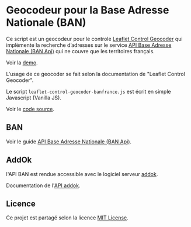 # Geocodeur pour la Base Adresse Nationale (BAN)

Ce script est un geocodeur pour le controle [Leaflet Control Geocoder](https://github.com/perliedman/leaflet-control-geocoder) qui implémente la recherche d’adresses sur le service [API Base Adresse Nationale (BAN Api)](https://guides.data.gouv.fr/reutiliser-des-donnees/utiliser-les-api-geographiques/utiliser-lapi-adresse) qui ne couvre que les territoires français.

Voir la [demo](demo.html).

L'usage de ce geocoder se fait selon la documentation de "Leaflet Control Geocoder".

Le script `leaflet-control-geocoder-banfrance.js` est écrit en simple Javascript (Vanilla JS).

Voir le [code source](https://github.com/Cyrille37/leaflet-control-geocoder-banfrance).

## BAN

Voir le guide [API Base Adresse Nationale (BAN Api)](https://guides.data.gouv.fr/reutiliser-des-donnees/utiliser-les-api-geographiques/utiliser-lapi-adresse).

## AddOk

l'API BAN est rendue accessible avec le logiciel serveur [addok](https://github.com/addok/addok).

Documentation de l'[API addok](https://addok.readthedocs.io/en/latest/api/).

## Licence

Ce projet est partagé selon la licence [MIT License](LICENSE).
